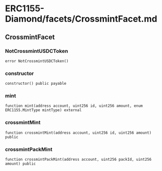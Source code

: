 # ERC1155-Diamond/facets/CrossmintFacet.md

## CrossmintFacet

### NotCrossmintUSDCToken

```solidity
error NotCrossmintUSDCToken()
```

### constructor

```solidity
constructor() public payable
```

### mint

```solidity
function mint(address account, uint256 id, uint256 amount, enum ERC1155.MintType mintType) external
```

### crossmintMint

```solidity
function crossmintMint(address account, uint256 id, uint256 amount) public
```

### crossmintPackMint

```solidity
function crossmintPackMint(address account, uint256 packId, uint256 amount) public
```

